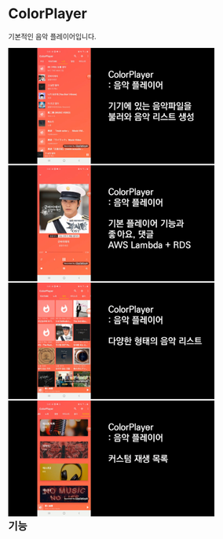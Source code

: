 # ColorPlayer
기본적인 음악 플레이어입니다.
<div style="float:left;">
  <img src="https://github.com/agopwns/ColorPlayer/blob/master/images/1playList.jpg" alt="Your image title" width="420"/> 
  <img src="https://github.com/agopwns/ColorPlayer/blob/master/images/2player.jpg" alt="Your image title" width="420"/>
  <img src="https://github.com/agopwns/ColorPlayer/blob/master/images/3album.jpg" alt="Your image title" width="420"/>
  <img src="https://github.com/agopwns/ColorPlayer/blob/master/images/4customList.jpg" alt="Your image title" width="420"/>
</div>

## 기능


